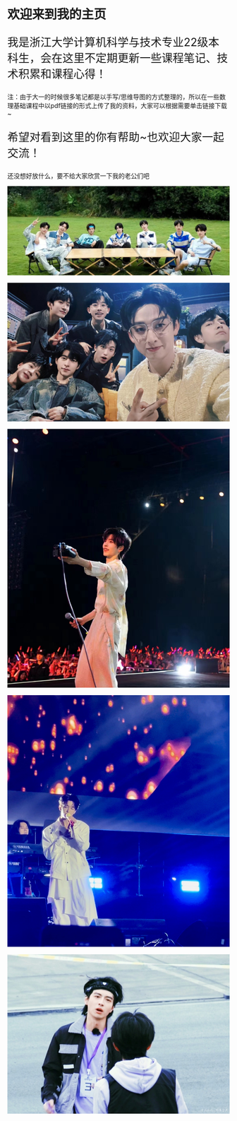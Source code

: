 # 欢迎来到我的主页

<p style="font-size: 25px;">我是浙江大学计算机科学与技术专业22级本科生，会在这里不定期更新一些课程笔记、技术积累和课程心得！</p>

注：由于大一的时候很多笔记都是以手写/思维导图的方式整理的，所以在一些数理基础课程中以pdf链接的形式上传了我的资料，大家可以根据需要单击链接下载~

<p style="font-size: 25px;">希望对看到这里的你有帮助~也欢迎大家一起交流！</p>

还没想好放什么，要不给大家欣赏一下我的老公们吧

![27eb967cc09cc740c62379e9d57344b](./markdown-img/index.assets/27eb967cc09cc740c62379e9d57344b.jpg)

![9a0f2ec06557eae5620a4230927f894](./markdown-img/index.assets/9a0f2ec06557eae5620a4230927f894.jpg)

![55e6955a85f5c2b212bb7b30d0e5d57](./markdown-img/index.assets/55e6955a85f5c2b212bb7b30d0e5d57.jpg)

![d22f0b6925758fd06f91e1b4273fc34](./markdown-img/index.assets/d22f0b6925758fd06f91e1b4273fc34.jpg)

![d687d6f76f74a180a5283ed7fb3c3fd](./markdown-img/index.assets/d687d6f76f74a180a5283ed7fb3c3fd.jpg)
